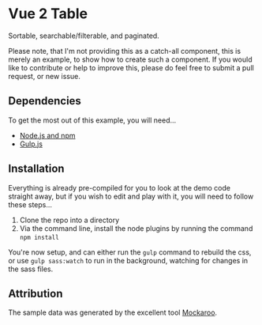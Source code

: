 # Vue 2 Table
Sortable, searchable/filterable, and paginated.

Please note, that I'm not providing this as a catch-all component, this is merely an example, to show how to create such a component. If you would like to contribute or help to improve this, please do feel free to submit a pull request, or new issue.

## Dependencies
To get the most out of this example, you will need...
* [Node.js and npm](https://www.npmjs.com/get-npm)
* [Gulp.js](https://gulpjs.com/)

## Installation
Everything is already pre-compiled for you to look at the demo code straight away, but if you wish to edit and play with it, you will need to follow these steps...

1. Clone the repo into a directory
1. Via the command line, install the node plugins by running the command `npm install`

You're now setup, and can either run the `gulp` command to rebuild the css, or use `gulp sass:watch` to run in the background, watching for changes in the sass files.

## Attribution

The sample data was generated by the excellent tool [Mockaroo](https://www.mockaroo.com).
